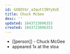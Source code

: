 ```yaml
---
id: GXQOtbr_a3quttINYy8zE
title: Chuck McGee
desc: ''
updated: 1643723096353
created: 1643723096353
---
```



- [[person]] - Chuck McGee
- appeared 1x at the stoa
